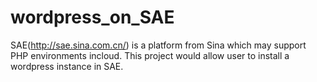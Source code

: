 # wordpress_on_SAE
SAE(http://sae.sina.com.cn/) is a platform from Sina which may support PHP environments incloud. This project would allow user to install a wordpress instance in SAE.

